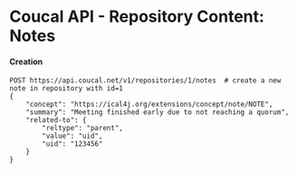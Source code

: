 # Coucal API - Repository Content: Notes

#### Creation

    POST https://api.coucal.net/v1/repositories/1/notes  # create a new note in repository with id=1
    {
        "concept": "https://ical4j.org/extensions/concept/note/NOTE",
        "summary": "Meeting finished early due to not reaching a quorum",
        "related-to": {
            "reltype": "parent",
            "value": "uid",
            "uid": "123456"
        }
    }
